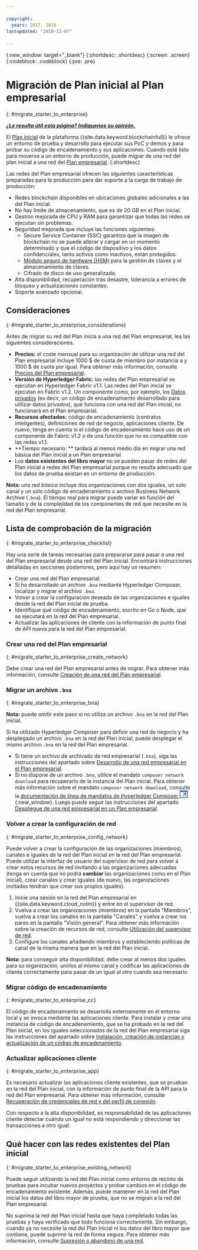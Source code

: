 ```yaml
---

copyright:
  years: 2017, 2018
lastupdated: "2018-12-07"

---
```


{:new_window: target="_blank"}
{:shortdesc: .shortdesc}
{:screen: .screen}
{:codeblock: .codeblock}
{:pre: .pre}

# Migración de Plan inicial al Plan empresarial
{: #migrate_starter_to_enterprise}


***[¿Le resulta útil esta página? Indíquenos su opinión.](https://www.surveygizmo.com/s3/4501493/IBM-Blockchain-Documentation)***


El [Plan inicial](../starter_plan.html) de la plataforma {{site.data.keyword.blockchainfull}} le ofrece un entorno de prueba y desarrollo para ejecutar sus PoC y demos y para probar su código de encadenamiento y sus aplicaciones. Cuando esté listo para moverse a un entorno de producción, puede migrar de una red del plan inicial a una red del [Plan empresarial](../enterprise_plan.html).
{:shortdesc}

Las redes del Plan empresarial ofrecen las siguientes características preparadas para la producción para dar soporte a la carga de trabajo de producción:

- Redes blockchain disponibles en ubicaciones globales adicionales a las del Plan inicial.
- No hay límite de almacenamiento, que es de 20 GB en el Plan inicial.
- Gestión mejorada de CPU y RAM para garantizar que todas las redes se ejecutan sin problemas.
- Seguridad mejorada que incluye las funciones siguientes:
  - Secure Service Container (SSC) garantiza que la imagen de blockchain no se puede alterar y cargar en un momento determinado y que el código de dispositivo y los datos confidenciales, tanto activos como inactivos, están protegidos.
  - [Módulo seguro de hardware (HSM)](../glossary.html#hsm) para la gestión de claves y el almacenamiento de claves.
  - Cifrado de disco de uso generalizado.
- Alta disponibilidad, recuperación tras desastre, tolerancia a errores de bloqueo y actualizaciones constantes.
- Soporte avanzado opcional.

## Consideraciones
{: #migrate_starter_to_enterprise_considerations}

Antes de migrar su red del Plan inicia a una red del Plan empresarial, lea las siguientes consideraciones.

- **Precios:** el coste mensual para su organización de utilizar una red del Plan empresarial incluye 1000 $ de cuota de miembro por instancia a y 1000 $ de cuota por igual. Para obtener más información, consulte [Precios del Plan empresarial](pricing.html#enterprise-plan-pricing).
- **Versión de Hyperledger Fabric:** las redes del Plan empresarial se ejecutan en Hyperledger Fabric v1.1. Las redes del Plan inicial se ejecutan en Fabric v1.2. Un componente como, por ejemplo, los
[Datos privados](https://hyperledger-fabric.readthedocs.io/en/release-1.2/private-data/private-data.html) (es decir, un código de encadenamiento desarrollado para utilizar datos privados), que funciona con una red del Plan inicial, no funcionará en el Plan empresarial.
- **Recursos afectados:** código de encadenamiento (contratos inteligentes), definiciones de red de negocio, aplicaciones cliente. De nuevo, tenga en cuenta si el código de encadenamiento hace uso de un componente de Fabric v1.2 o de una función que no es compatible con las redes v1.1.
- **Tiempo necesario: ** tardará al menos medio día en migrar una red básica del Plan inicial a un Plan empresarial.
- Los **datos existentes del libro mayor** no se pueden pasar de redes del Plan inicial a redes del Plan empresarial porque no resulta adecuado que los datos de prueba existan en un entorno de producción.

**Nota:** una red *básica* incluye dos organizaciones con dos iguales, un solo canal y un solo código de encadenamiento o archivo Business Network Archive (`.bna`). El tiempo real para migrar puede variar en función del tamaño y de la complejidad de los componentes de red que necesite en la red del Plan empresarial.

## Lista de comprobación de la migración
{: #migrate_starter_to_enterprise_checklist}

Hay una serie de tareas necesarias para prepararse para pasar a una red del Plan empresarial desde una red del Plan inicial. Encontrará instrucciones detalladas en secciones posteriores, pero aquí hay un resumen:

- Crear una red del Plan empresarial.
- Si ha desarrollado un archivo `.bna` mediante Hyperledger Composer, localizar y migrar el archivo `.bna`.
- Volver a crear la configuración deseada de las organizaciones e iguales desde la red del Plan inicial de prueba.
- Identifique qué código de encadenamiento, escrito en Go o Node, que se ejecutará en la red del Plan empresarial.
- Actualizar las aplicaciones de cliente con la información de punto final de API nueva para la red del Plan empresarial.

### Crear una red del Plan empresarial
{: #migrate_starter_to_enterprise_create_network}

Debe crear una red del Plan empresarial antes de migrar. Para obtener más información, consulte [Creación de una red del Plan empresarial](../get_start.html#creating-a-network).

### Migrar un archivo `.bna`
{: #migrate_starter_to_enterprise_bna}

**Nota:** puede omitir este paso si no utiliza un archivo `.bna` en la red del Plan inicial.

Si ha utilizado Hyperledger Composer para definir una red de negocio y ha desplegado un archivo `.bna` en la red del Plan inicial, puede desplegar el mismo archivo `.bna` en la red del Plan empresarial.

- Si tiene un archivo de archivado de red empresarial (`.bna`), siga las instrucciones del apartado sobre [Desarrollo de una red empresarial en el Plan empresarial](../develop_enterprise.html).
- Si no dispone de un archivo `.bna`, utilice el mandato `composer network download` para recuperarlo de la instancia del Plan inicial. Para obtener más información sobre el mandato `composer network download`, consulte la [documentación de línea de mandatos de Hyperledger Composer ![Icono de enlace externo](../images/external_link.svg "Icono de enlace externo")](https://hyperledger.github.io/composer/latest/reference/commands){:new_window}. Luego puede seguir las instrucciones del apartado [Despliegue de una red empresarial en un Plan empresarial](../develop_enterprise.html).

### Volver a crear la configuración de red
{: #migrate_starter_to_enterprise_config_network}

Puede volver a crear la configuración de las organizaciones (miembros), canales e iguales de la red del Plan inicial en la red del Plan empresarial. Puede utilizar la interfaz de usuario del supervisor de red para volver a crear estos recursos de red invitando a las organizaciones adecuadas (tenga en cuenta que no podrá **cambiar** las organizaciones como en el Plan inicial), crear canales y crear iguales (de nuevo, las organizaciones invitadas tendrán que crear sus propios iguales).

1. Inicie una sesión en la red del Plan empresarial en {{site.data.keyword.cloud_notm}} y entre en el supervisor de red.
2. Vuelva a crear las organizaciones (miembros) en la pantalla "Miembros", vuelva a crear los canales en la pantalla "Canales" y vuelva a crear los pares en la pantalla "Visión general". Para obtener más información sobre la creación de recursos de red, consulte
[Utilización del supervisor de red](../v10_dashboard.html#overview).
3. Configure los canales añadiendo miembros y estableciendo políticas de canal de la misma manera que en la red del Plan inicial.

**Nota:** para conseguir alta disponibilidad, debe crear al menos dos iguales para su organización, unirlos al mismo canal y codificar las aplicaciones de cliente correctamente para pasar de un igual al otro cuando sea necesario.

### Migrar código de encadenamiento
{: #migrate_starter_to_enterprise_cc}

El código de encadenamiento se desarrolla externamente en el entorno local y se invoca mediante las aplicaciones cliente. Para instalar y crear una instancia de código de encadenamiento, que se ha probado en la red del Plan inicial, en los iguales seleccionados de la red del Plan empresarial siga las instrucciones del apartado sobre [Instalación, creación de instancias y actualización de un código de encadenamiento](./install_instantiate_chaincode.html#installchaincode).

### Actualizar aplicaciones cliente
{: #migrate_starter_to_enterprise_app}

Es necesario actualizar las aplicaciones cliente existentes, que se prueban en la red del Plan inicial, con la información de punto final de la API para la red del Plan empresarial. Para obtener más información, consulte [Recuperación de credenciales de red y del perfil de conexión](../get_start.html#retrieving-network-credentials-and-connection-profile).

Con respecto a la alta disponibilidad, es responsabilidad de las aplicaciones cliente detectar cuándo un igual no está respondiendo y direccionar las transacciones a otro igual.

## Qué hacer con las redes existentes del Plan inicial
{: #migrate_starter_to_enterprise_existing_network}

Puede seguir utilizando la red del Plan inicial como entorno de recinto de pruebas para incubar nuevos proyectos y probar cambios en el código de encadenamiento existente. Además, puede mantener en la red del Plan inicial los datos del libro mayor de prueba, que no se migran a la red del Plan empresarial.

No suprima la red del Plan inicial hasta que haya completado todas las pruebas y haya verificado que todo funciona correctamente. Sin embargo, cuando ya no necesite la red del Plan inicial ni los datos del libro mayor que contiene, puede suprimir la red de forma segura. Para obtener más información, consulte [Supresión o abandono de una red](../get_start_starter_plan.html#deleting-or-leaving-a-network).
